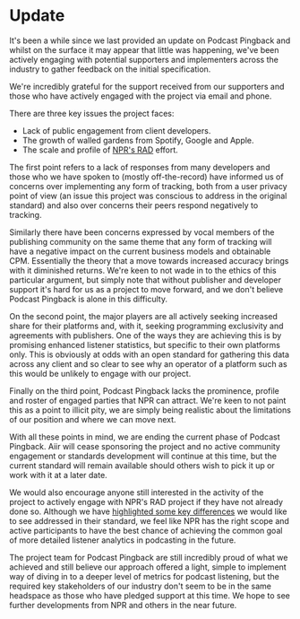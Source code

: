 # Update

It's been a while since we last provided an update on Podcast Pingback and
whilst on the surface it may appear that little was happening, we've been
actively engaging with potential supporters and implementers across the industry
to gather feedback on the initial specification.

We're incredibly grateful for the support received from our supporters and those
who have actively engaged with the project via email and phone.

There are three key issues the project faces:

* Lack of public engagement from client developers.
* The growth of walled gardens from Spotify, Google and Apple.
* The scale and profile of [NPR's RAD](https://rad.npr.org) effort.

The first point refers to a lack of responses from many developers and those who
we have spoken to (mostly off-the-record) have informed us of concerns over
implementing any form of tracking, both from a user privacy point of view (an
issue this project was conscious to address in the original standard) and also
over concerns their peers respond negatively to tracking.

Similarly there have been concerns expressed by vocal members of the publishing
community on the same theme that any form of tracking will have a negative
impact on the current business models and obtainable CPM. Essentially the theory
that a move towards increased accuracy brings with it diminished returns. We're
keen to not wade in to the ethics of this particular argument, but simply note
that without publisher and developer support it's hard for us as a project to
move forward, and we don't believe Podcast Pingback is alone in this difficulty.

On the second point, the major players are all actively seeking increased share
for their platforms and, with it, seeking programming exclusivity and agreements
with publishers. One of the ways they are achieving this is by promising
enhanced listener statistics, but specific to their own platforms only. This is
obviously at odds with an open standard for gathering this data across any
client and so clear to see why an operator of a platform such as this would be
unlikely to engage with our project.

Finally on the third point, Podcast Pingback lacks the prominence, profile and
roster of engaged parties that NPR can attract. We're keen to not paint this as
a point to illicit pity, we are simply being realistic about the limitations of
our position and where we can move next.

With all these points in mind, we are ending the current phase of Podcast
Pingback. Aiir will cease sponsoring the project and no active community
engagement or standards development will continue at this time, but the current
standard will remain available should others wish to pick it up or work with it
at a later date.

We would also encourage anyone still interested in the activity of the project
to actively engage with NPR's RAD project if they have not already done so.
Although we have [highlighted some key differences](/pingback-vs-rad)
we would like to see addressed in their standard, we feel like NPR has the right
scope and active participants to have the best chance of achieving the common
goal of more detailed listener analytics in podcasting in the future.

The project team for Podcast Pingback are still incredibly proud of what we
achieved and still believe our approach offered a light, simple to implement way
of diving in to a deeper level of metrics for podcast listening, but the
required key stakeholders of our industry don't seem to be in the same headspace
as those who have pledged support at this time. We hope to see further
developments from NPR and others in the near future.
